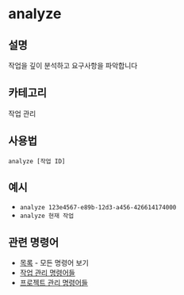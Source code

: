 # analyze

## 설명
작업을 깊이 분석하고 요구사항을 파악합니다

## 카테고리
작업 관리

## 사용법
```
analyze [작업 ID]
```

## 예시
- `analyze 123e4567-e89b-12d3-a456-426614174000`
- `analyze 현재 작업`

## 관련 명령어
- [목록](list.md) - 모든 명령어 보기
- [작업 관리 명령어들](../task-management.md)
- [프로젝트 관리 명령어들](../project-management.md)

